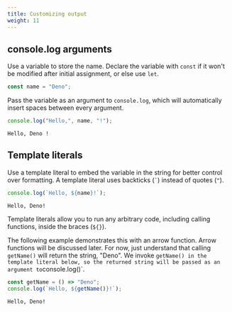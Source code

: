 ```yaml
---
title: Customizing output
weight: 11
---
```


## console.log arguments

Use a variable to store the name. Declare the variable with `const` if it won't
be modified after initial assignment, or else use `let`.

```js
const name = "Deno";
```

Pass the variable as an argument to `console.log`, which will automatically
insert spaces between every argument.

```js
console.log("Hello,", name, "!");
```

```text
Hello, Deno !
```

## Template literals

Use a template literal to embed the variable in the string for better control
over formatting. A template literal uses backticks (`` ` ``) instead of quotes
(`"`).

```js
console.log(`Hello, ${name}!`);
```

```text
Hello, Deno!
```

Template literals allow you to run any arbitrary code, including calling
functions, inside the braces (`${}`).

The following example demonstrates this with an arrow function. Arrow functions
will be discussed later. For now, just understand that calling `getName()` will
return the string, "Deno". We invoke
`getName() in the template literal below, so the returned string will be passed as an argument to`console.log()`.

```js
const getName = () => "Deno";
console.log(`Hello, ${getName()}!`);
```

```text
Hello, Deno!
```
